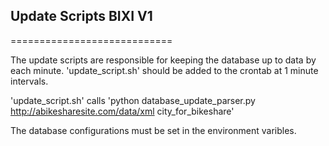 ## Update Scripts BIXI V1 ##
============================

The update scripts are responsible for keeping the database up to data by each minute. 'update_script.sh' should be added to the crontab at 1 minute intervals. 

'update_script.sh' calls 'python database_update_parser.py http://abikesharesite.com/data/xml city_for_bikeshare'

The database configurations must be set in the environment varibles. 